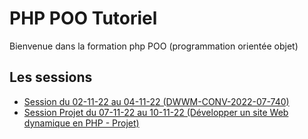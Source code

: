 # PHP POO Tutoriel

Bienvenue dans la formation php POO (programmation orientée objet)

## Les sessions

- [Session du 02-11-22 au 04-11-22 (DWWM-CONV-2022-07-740)](https://github.com/Djeg/formation-php-poo/tree/session/02-11-22/04-11-22)
- [Session Projet du 07-11-22 au 10-11-22 (Développer un site Web dynamique en PHP - Projet)](https://github.com/Djeg/formation-php-poo/tree/session-projet/07-11-22/10-11-22)
